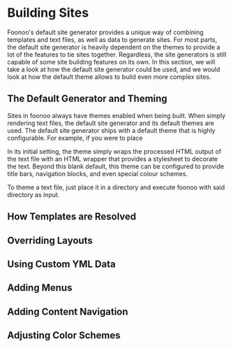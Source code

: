 # Building Sites

Foonoo's default site generator provides a unique way of combining templates and text files, as well as data to generate sites. For most parts, the default site generator is heavily dependent on the themes to provide a lot of the features to tie sites together. Regardless, the site generators is still capable of some site building features on its own. In this section, we will take a look at how the default site generator could be used, and we would look at how the default theme allows to build even more complex sites.

## The Default Generator and Theming
Sites in foonoo always have themes enabled when being built. When simply rendering text files, the default site generator and its default themes are used. The default site generator ships with a default theme that is highly configurable. For example, if you were to place 

In its initial setting, the theme simply wraps the processed HTML output of the text file with an HTML wrapper that provides a stylesheet to decorate the text. Beyond this blank default, this theme can be configured to provide title bars, navigation blocks, and even special colour schemes.

To theme a text file, just place it in a directory and execute foonoo with said directory as input.

## How Templates are Resolved

## Overriding Layouts

## Using Custom YML Data

## Adding Menus

## Adding Content Navigation

## Adjusting Color Schemes